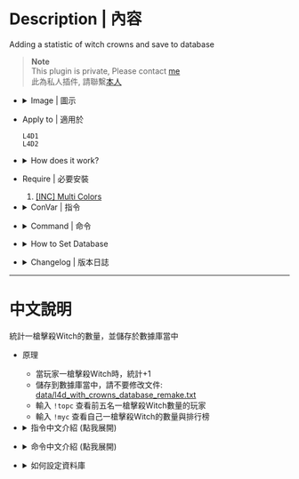 # Description | 內容
Adding a statistic of witch crowns and save to database

> __Note__ <br/>
This plugin is private, Please contact [me](/#私人插件列表-private-plugins-list)<br/>
此為私人插件, 請聯繫[本人](/#私人插件列表-private-plugins-list)

* <details><summary>Image | 圖示</summary>

	* Record Top 5
	<br/>![l4d_with_crowns_database_remake_1](image/l4d_with_crowns_database_remake_1.jpg)
	<br/>![l4d_with_crowns_database_remake_2](image/l4d_with_crowns_database_remake_2.jpg)
	* Support MySql & Sqlite (支援資料庫，跨伺服器儲存)
	<br/>![l4d_with_crowns_database_remake_3](image/l4d_with_crowns_database_remake_3.jpg)
</details>

* Apply to | 適用於
	```
	L4D1
	L4D2
	```

* <details><summary>How does it work?</summary>

	* Add statistic when a player killed the witch in one shot
	* Save to database, do not modify [data/l4d_with_crowns_database_remake.txt](data/l4d_with_crowns_database_remake.txt)
	* Type ```!topc``` to see top 5 witch crowner
	* Type ```!myc``` to see your crowns and rank
</details>

* Require | 必要安裝
	1. [[INC] Multi Colors](https://github.com/fbef0102/L4D1_2-Plugins/releases/tag/Multi-Colors)

* <details><summary>ConVar | 指令</summary>

	* cfg/sourcemod/l4d_with_crowns_database_remake.cfg
		```php
		// 0=Plugin off, 1=Plugin on.
		l4d_with_crowns_database_remake_enable "1"

		// Numbers of real survivor players required at least to enable this plugin
		l4d_with_crowns_database_remake_survivor_required "2"

		// Database to save crown to.
		// Empty = Don't connect to database, use data/l4d_with_crowns_database_remake.txt only
		// (MySQL & SQLite supported)
		l4d_with_crowns_database_remake_sql "crowns"
		```
</details>

* <details><summary>Command | 命令</summary>

	* **Shows your own crown count and rank**
		```php
		sm_myc
		```

	* **Shows the top 5 crowners.**
		```php
		sm_topc
		```
</details>

* <details><summary>How to Set Database</summary>

	* Choose one of the following method
		1. MySQL: Database across server, set ConVar ```l4d_with_crowns_database_remake_sql "crowns"``` and write the following in ```sourcemod/configs/databases.cfg```
			```php
			// There would a data table named "crown_database_v2" in database
			"crowns"
			{
				"driver"			"mysql"
				"host"				"x.x.x.x"
				"database"			"yourdatabase"
				"user"				"youruser"
				"pass"				"yourpass"
				"port"				"yourport"
			}
			```

		2. Data: Local Database, set ConVar ```l4d_with_crowns_database_remake_sql ""```
			```php
			// All datas saved to ```sourcemod/data/l4d_with_crowns_database_remake.txt```
			```
</details>

* <details><summary>Changelog | 版本日誌</summary>

	* v1.0h (2025-1-10)
		* Remake code
		* Add mysql & sqilite database support
		* Fixed huge memory link and out of memory error
		* Change steam id type
		* Update cvars, cmds
	
	* Original
		* [By Die Teetasse](https://forums.alliedmods.net/showthread.php?t=123433)
</details>

- - - -
# 中文說明
統計一槍擊殺Witch的數量，並儲存於數據庫當中

* 原理
	* 當玩家一槍擊殺Witch時，統計+1
	* 儲存到數據庫當中，請不要修改文件: [data/l4d_with_crowns_database_remake.txt](data/l4d_with_crowns_database_remake.txt)
	* 輸入 ```!topc``` 查看前五名一槍擊殺Witch數量的玩家
	* 輸入 ```!myc``` 查看自己一槍擊殺Witch的數量與排行榜

* <details><summary>指令中文介紹 (點我展開)</summary>

	* cfg/sourcemod/l4d_with_crowns_database_remake.cfg
		```php
		// 0=關閉插件, 1=啟動插件
		l4d_with_crowns_database_remake_enable "1"

		// 至少需要X位真人玩家在倖存者隊伍才能有記錄
		l4d_with_crowns_database_remake_survivor_required "2"

		// 儲存統計的資料庫
		// 空 = 不使用資料庫, 只使用data/l4d_with_crowns_database_remake.txt
		// (支援 MySQL & SQLite)
		l4d_with_crowns_database_remake_sql "crowns"
		```
</details>

* <details><summary>命令中文介紹 (點我展開)</summary>

	* **查看自己一槍擊殺Witch的數量與排行榜**
		```php
		sm_myc
		```

	* **查看前五名一槍擊殺Witch數量的玩家**
		```php
		sm_topc
		```
</details>

* <details><summary>如何設定資料庫</summary>

	* 以下方法二選一
		1. MySQL: 支援跨伺服器，儲值經驗值，設定指令 ```l4d_with_crowns_database_remake_sql "crowns"```，然後設定文件 ```sourcemod/configs/databases.cfg```
			```php
			// 資料庫中自動創建表格，名稱是 "crown_database_v2"
			"crowns"
			{
				"driver"			"mysql"
				"host"				"x.x.x.x"
				"database"			"yourdatabase"
				"user"				"youruser"
				"pass"				"yourpass"
				"port"				"yourport"
			}
			```
			
		2. Data: 本地資料庫，設定指令 ```l4d_with_crowns_database_remake_sql ""```
			```php
			// 自動創建檔案: sourcemod/data/l4d_with_crowns_database_remake.txt
			```
</details>
